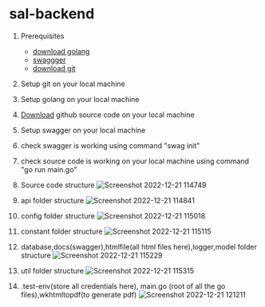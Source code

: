 # sal-backend

1. Prerequisites
    -   <a href="https://go.dev/doc/install">download golang</a>
    -   <a href ="https://github.com/swaggo/swag">swaggger</a>
    -   <a href = "https://git-scm.com/downloads"> download git </a>

2. Setup git on your local machine 

3. Setup golang on your local machine

4. <a href="https://github.com/sal-org/sal-backend/tree/dev">Download<a> github source code on your local machine

5. Setup swagger on your local machine

6. check swagger is working using command "swag init"

7. check source code is working on your local machine using command "go run main.go"

8. Source code structure 
![Screenshot 2022-12-21 114749](https://user-images.githubusercontent.com/81271552/208836273-5775f6ba-4d07-4b37-b6e4-8dbf876ccac3.png)

9. api folder structure
![Screenshot 2022-12-21 114841](https://user-images.githubusercontent.com/81271552/208836889-129da2fc-f780-4ead-a026-a51e869201bf.png)

10. config folder structure
![Screenshot 2022-12-21 115018](https://user-images.githubusercontent.com/81271552/208837143-bcf724d6-169f-4320-96c2-7e72eea522c9.png)

11. constant folder structure
![Screenshot 2022-12-21 115115](https://user-images.githubusercontent.com/81271552/208837322-d0916711-45ee-4ac5-8c03-b7d97083c655.png)

12. database,docs(swagger),htmlfile(all html files here),logger,model folder structure
![Screenshot 2022-12-21 115229](https://user-images.githubusercontent.com/81271552/208837843-62407be0-519d-412e-8cb6-3c61e0c43fbf.png)

13. util folder structure
![Screenshot 2022-12-21 115315](https://user-images.githubusercontent.com/81271552/208837969-9a6e4d56-bbb9-4600-baa4-6eaac4bfcfa9.png)

14. .test-env(store all credentials here), main.go (root of all the go files),wkhtmltopdf(to generate pdf)
![Screenshot 2022-12-21 121211](https://user-images.githubusercontent.com/81271552/208838710-fc4a0535-9f4d-40fa-b6aa-981757fbf5d7.png)




